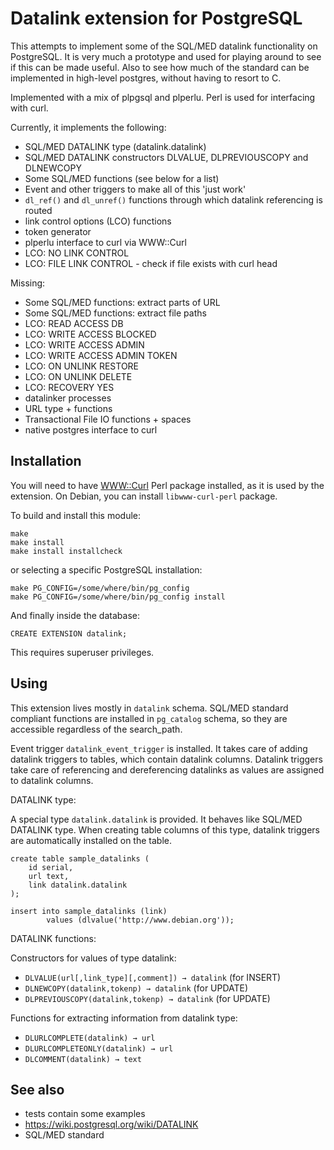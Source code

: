Datalink extension for PostgreSQL
=================================

This attempts to implement some of the SQL/MED datalink functionality on PostgreSQL.
It is very much a prototype and used for playing around to see if this can be made useful.
Also to see how much of the standard can be implemented in high-level postgres, 
without having to resort to C.

Implemented with a mix of plpgsql and plperlu. Perl is used for interfacing with curl.

Currently, it implements the following:
- SQL/MED DATALINK type (datalink.datalink)
- SQL/MED DATALINK constructors DLVALUE, DLPREVIOUSCOPY and DLNEWCOPY
- Some SQL/MED functions (see below for a list)
- Event and other triggers to make all of this 'just work'
- `dl_ref()` and `dl_unref()` functions through which datalink referencing is routed
- link control options (LCO) functions
- token generator
- plperlu interface to curl via WWW::Curl
- LCO: NO LINK CONTROL
- LCO: FILE LINK CONTROL - check if file exists with curl head

Missing:
- Some SQL/MED functions: extract parts of URL
- Some SQL/MED functions: extract file paths
- LCO: READ ACCESS DB
- LCO: WRITE ACCESS BLOCKED
- LCO: WRITE ACCESS ADMIN
- LCO: WRITE ACCESS ADMIN TOKEN
- LCO: ON UNLINK RESTORE
- LCO: ON UNLINK DELETE
- LCO: RECOVERY YES
- datalinker processes
- URL type + functions
- Transactional File IO functions + spaces
- native postgres interface to curl

Installation
------------

You will need to have 
[WWW::Curl](http://search.cpan.org/~szbalint/WWW-Curl-4.17/lib/WWW/Curl.pm#WWW::Curl::Easy) 
Perl package installed, as it is used by the extension.
On Debian, you can install `libwww-curl-perl` package.

To build and install this module:

    make
    make install
    make install installcheck

or selecting a specific PostgreSQL installation:

    make PG_CONFIG=/some/where/bin/pg_config
    make PG_CONFIG=/some/where/bin/pg_config install

And finally inside the database:

    CREATE EXTENSION datalink;

This requires superuser privileges.

Using
-----

This extension lives mostly in `datalink` schema.
SQL/MED standard compliant functions are installed in `pg_catalog` schema, 
so they are accessible regardless of the search_path.

Event trigger `datalink_event_trigger` is installed. 
It takes care of adding datalink triggers to tables, which contain datalink columns.
Datalink triggers take care of referencing and dereferencing datalinks 
as values are assigned to datalink columns.

DATALINK type:

A special type `datalink.datalink` is provided. 
It behaves like SQL/MED DATALINK type.
When creating table columns of this type, 
datalink triggers are automatically installed on the table.

    create table sample_datalinks (
    	id serial,
    	url text,
    	link datalink.datalink
    );
    
    insert into sample_datalinks (link)
            values (dlvalue('http://www.debian.org'));
            
DATALINK functions:

Constructors for values of type datalink:

- `DLVALUE(url[,link_type][,comment]) → datalink` (for INSERT)
- `DLNEWCOPY(datalink,tokenp) → datalink` (for UPDATE)
- `DLPREVIOUSCOPY(datalink,tokenp) → datalink` (for UPDATE)

Functions for extracting information from datalink type:

- `DLURLCOMPLETE(datalink) → url`
- `DLURLCOMPLETEONLY(datalink) → url`
- `DLCOMMENT(datalink) → text`

See also
--------
- tests contain some examples
- https://wiki.postgresql.org/wiki/DATALINK
- SQL/MED standard


